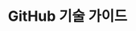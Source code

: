 ---
layout: category
title: GitHub 기술 가이드
description: 비개발자를 위한 GitHub 입문부터 GitHub 블로그 제작, GitHub 문서 관리까지 실용적인 가이드를 제공합니다.
permalink: /category/github-guide/
---